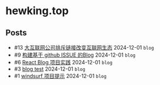 # hewking.top
## Posts
- #13 [大互联网公司排斥链接改变互联网生态](articles/13.md) 2024-12-01 `blog`
- #9 [构建基于 github ISSUE 的Blog](articles/9.md) 2024-12-01 `blog`
- #6 [React Blog 项目实践](articles/6.md) 2024-12-01 `blog`
- #3 [blog test](articles/3.md) 2024-12-01 `blog`
- #1 [windsurf 项目提示](articles/1.md) 2024-12-01 `blog`
